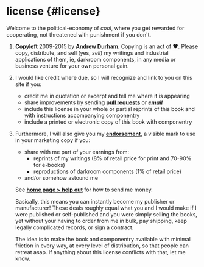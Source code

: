 # license {#license}

Welcome to the political-economy of _cool_, where you get rewarded for cooperating, not threatened with punishment if you don't.

1. [____Copyleft____](http://sam.zoy.org/wtfpl/) 2009-2015 by [____Andrew Durham____](http://darkroomretreat.com/). Copying is an act of [____♥____](http://copyheart.org). Please copy, distribute, and sell (yes, _sell_) my writings and industrial applications of them, ie, darkroom components, in any media or business venture for your own personal gain.
2. I would like credit where due, so I will recognize and link to you on this site if you:
    - credit me in quotation or excerpt and tell me where it is appearing
    - share improvements by sending [____pull requests____](https://github.com/yodrew/yodrew.github.io) or [____*email*____](#bio)
    - include this license in your whole or partial reprints of this book and with instructions accompanying componentry
    - include a printed or electronic copy of this book with componentry
3. Furthermore, I will also give you my [____endorsement____](http://questioncopyright.org/creator_endorsed), a visible mark to use in your marketing copy if you: 
    - share with me part of your earnings from:
        - reprints of my writings (8% of retail price for print and 70-90% for e-books)
        - reproductions of darkroom components (1% of retail price)
    - and/or somehow astound me

    See [____home page > help out____](http://darkroomretreat.com/) for how to send me money.

    Basically, this means you can instantly become my publisher or manufacturer! These deals roughly equal what you and I would make if I were published or self-published and you were simply selling the books, yet without your having to order from me in bulk, pay shipping, keep legally complicated records, or sign a contract. 
    
    The idea is to make the book and componentry available with minimal friction in every way, at every level of distribution, so that people can retreat asap. If anything about this license conflicts with that, let me know.



